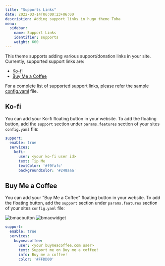 ```yaml
---
title: "Supports Links"
date: 2022-03-14T06:00:23+06:00
description: Adding support links in hugo theme Toha
menu:
  sidebar:
    name: Support Links
    identifier: supports
    weight: 660
---
```


This theme supports adding various support/donation links in your site. Currently, supported support links are:

- [Ko-fi](https://ko-fi.com/)
- [Buy Me a Coffee](https://www.buymeacoffee.com/zicklam)

For a complete list of supported support links, please refer the sample [config.yaml](https://github.com/hugo-toha/hugo-toha.github.io/blob/main/config.yaml) file.

## Ko-fi

You can add your Ko-fi floating button in your website. To add the floating button, add the `support` section under `params.features` section of your sites `config.yaml` file:

```yaml
support:
  enable: true
  services:
    kofi:
      user: <your ko-fi user id>
      text: Tip Me
      textColor: '#f9fafc'
      backgroundColor: '#248aaa'
```

## Buy Me a Coffee

You can add your "Buy Me a Coffee" floating button in your website. To add the floating button, add the `support` section under `params.features` section of your sites `config.yaml` file:

![bmacbutton](https://git-doc-files.s3.eu-central-1.amazonaws.com/github.com/hugo-toha/guides/buymeacoffe-button.png)
![bmacwidget](https://git-doc-files.s3.eu-central-1.amazonaws.com/github.com/hugo-toha/guides/buymeacoffe-widget.png)

```yaml
support:
  enable: true
  services:
    buymeacoffee:
      user: <your buymeacoffee.com user>
      text: Support me on Buy me a coffee!
      info: Buy me a coffee!
      color: '#FFDD00'
```
